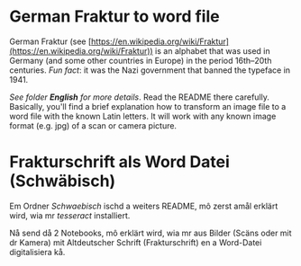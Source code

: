 # German Fraktur to word file

German Fraktur (see [https://en.wikipedia.org/wiki/Fraktur](https://en.wikipedia.org/wiki/Fraktur)) is an alphabet that was used in Germany (and some other countries in Europe) in the period 16th–20th centuries. *Fun fact*: it was the Nazi government that banned the typeface in 1941.

*See folder* ***English*** *for more details*. Read the README there carefully. Basically, you'll find a brief explanation how to transform an image file to a word file with the known Latin letters. It will work with any known image format (e.g. jpg) of a scan or camera picture.

# Frakturschrift als Word Datei (Schwäbisch)

Em Ordner *Schwaebisch* ischd a weiters README, mô zerst amål erklärt wird, wia mr *tesseract* installiert.

Nå send då 2 Notebooks, mô erklärt wird, wia mr aus Bilder (Scäns oder mit dr Kamera) mit Altdeutscher Schrift (Frakturschrift) en a Word-Datei digitalisiera kå.